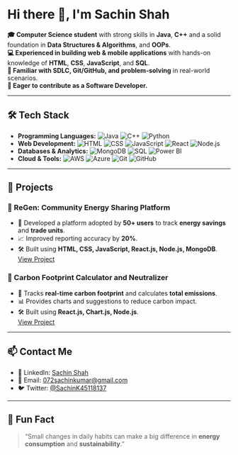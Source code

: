 

<!-- Header Section -->
# Hi there 👋, I'm Sachin Shah


**🎓 Computer Science student** with strong skills in **Java**, **C++** and a solid foundation in **Data Structures & Algorithms**, and **OOPs**.  
**💻 Experienced in building web & mobile applications** with hands-on knowledge of **HTML**, **CSS**, **JavaScript**, and **SQL**.  
**🔧 Familiar with SDLC, Git/GitHub, and problem-solving** in real-world scenarios.  
**🚀 Eager to contribute as a Software Developer.**

---

## 🛠️ Tech Stack

- **Programming Languages:** ![Java](https://img.shields.io/badge/Java-007396?style=for-the-badge&logo=java&logoColor=white) ![C++](https://img.shields.io/badge/C++-00599C?style=for-the-badge&logo=c%2B%2B&logoColor=white) ![Python](https://img.shields.io/badge/Python-3776AB?style=for-the-badge&logo=python&logoColor=white)
- **Web Development:** ![HTML](https://img.shields.io/badge/HTML5-E34F26?style=for-the-badge&logo=html5&logoColor=white) ![CSS](https://img.shields.io/badge/CSS3-1572B6?style=for-the-badge&logo=css3&logoColor=white) ![JavaScript](https://img.shields.io/badge/JavaScript-F7DF1E?style=for-the-badge&logo=javascript&logoColor=black) ![React](https://img.shields.io/badge/React-61DAFB?style=for-the-badge&logo=react&logoColor=black) ![Node.js](https://img.shields.io/badge/Node.js-339933?style=for-the-badge&logo=nodedotjs&logoColor=white)
- **Databases & Analytics:** ![MongoDB](https://img.shields.io/badge/MongoDB-47A248?style=for-the-badge&logo=mongodb&logoColor=white) ![SQL](https://img.shields.io/badge/SQL-00758F?style=for-the-badge&logo=sql&logoColor=white) ![Power BI](https://img.shields.io/badge/Power%20BI-F2C811?style=for-the-badge&logo=power-bi&logoColor=black)
- **Cloud & Tools:** ![AWS](https://img.shields.io/badge/AWS-232F3E?style=for-the-badge&logo=amazon-aws&logoColor=white) ![Azure](https://img.shields.io/badge/Microsoft_Azure-0089D6?style=for-the-badge&logo=microsoft-azure&logoColor=white) ![Git](https://img.shields.io/badge/Git-F05032?style=for-the-badge&logo=git&logoColor=white) ![GitHub](https://img.shields.io/badge/GitHub-181717?style=for-the-badge&logo=github&logoColor=white)

---

## 🚀 Projects

### 🔹 ReGen: Community Energy Sharing Platform
- 🌟 Developed a platform adopted by **50+ users** to track **energy savings** and **trade units**.
- 📈 Improved reporting accuracy by **20%**.
- 🛠️ Built using **HTML, CSS, JavaScript, React.js, Node.js, MongoDB**.  
[View Project](https://github.com/sachin11063/ReGen.git)

### 🔹 Carbon Footprint Calculator and Neutralizer
- 🌱 Tracks **real-time carbon footprint** and calculates **total emissions**.
- 📊 Provides charts and suggestions to reduce carbon impact.
- 🛠️ Built using **React.js, Chart.js, Node.js**.  
[View Project](https://github.com/sachin11063/Carbon-Footprint-Calculator-and-Neutralizer.git)

---

## 📫 Contact Me
- 🔗 LinkedIn: [Sachin Shah](https://www.linkedin.com/in/sachin-kumar-663690263/)
- 📧 Email: 072sachinkumar@gmail.com
- 🐦 Twitter: [@SachinK45118137](https://x.com/SachinK45118137)

---

## 🌱 Fun Fact
> “Small changes in daily habits can make a big difference in **energy consumption** and **sustainability**.”

